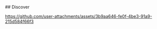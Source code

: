 ##   D i s c o v e r 





https://github.com/user-attachments/assets/3b9aa646-fe0f-4be3-91a9-215d584f66f3

